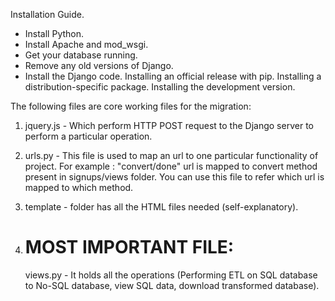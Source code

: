 Installation Guide.

- Install Python.
- Install Apache and mod_wsgi.
- Get your database running.
- Remove any old versions of Django.
- Install the Django code. Installing an official release with pip. Installing a distribution-specific package. Installing the development version.

The following files are core working files for the migration:

1)  jquery.js - Which perform HTTP POST request to the Django server to perform a particular operation. 

2)  urls.py - This file is used to map an url to one particular functionality of project. 
    For example : "convert/done" url is mapped to convert method present in signups/views folder.
    You can use this file to refer which url is mapped to which method.
    
3)  template - folder has all the HTML files needed (self-explanatory).
4)  # MOST IMPORTANT FILE:
    views.py -  It holds all the operations (Performing ETL on SQL database to No-SQL database, view SQL data, download transformed database).
